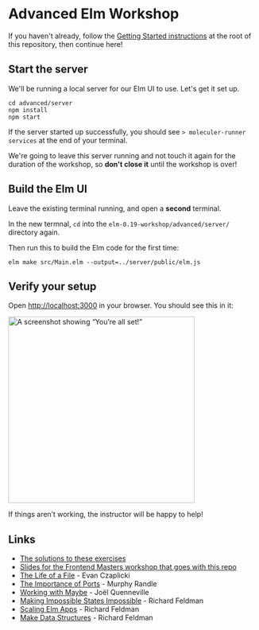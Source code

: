 Advanced Elm Workshop
=====================

If you haven't already, follow the [Getting Started instructions](https://github.com/rtfeldman/elm-0.19-workshop/blob/master/README.md
) at the root of this repository, then continue here!

## Start the server

We'll be running a local server for our Elm UI to use. Let's get it set up.

```shell
cd advanced/server
npm install
npm start
```

If the server started up successfully, you should see
`> moleculer-runner services` at the end of your terminal.

We're going to leave this server running and not touch it again for the duration
of the workshop, so **don't close it** until the workshop is over!

## Build the Elm UI

Leave the existing terminal running, and open a **second** terminal.

In the new termnal, `cd` into the `elm-0.19-workshop/advanced/server/` directory again.

Then run this to build the Elm code for the first time:

```shell
elm make src/Main.elm --output=../server/public/elm.js
```

## Verify your setup

Open [http://localhost:3000](http://localhost:3000)
in your browser. You should see this in it:

<img width="375" alt="A screenshot showing “You’re all set!”" src="https://user-images.githubusercontent.com/1094080/39399636-63605a72-4aef-11e8-82bc-2b94e85369d1.png">

If things aren’t working, the instructor will be happy to help!

## Links

* [The solutions to these exercises](https://github.com/rtfeldman/elm-0.19-workshop/tree/solutions/advanced)
* [Slides for the Frontend Masters workshop that goes with this repo](https://docs.google.com/presentation/d/1aFZBXs9kzlZww2JN6iDmrYiQaxKlCAz6a5zpt882GHk/edit?usp=sharing)
* [The Life of a File](https://www.youtube.com/watch?v=XpDsk374LDE) - Evan Czaplicki
* [The Importance of Ports](https://www.youtube.com/watch?v=P3pL85n9_5s) - Murphy Randle
* [Working with Maybe](https://www.youtube.com/watch?v=43eM4kNbb6c) - Joël Quenneville
* [Making Impossible States Impossible](https://www.youtube.com/watch?v=IcgmSRJHu_8) - Richard Feldman
* [Scaling Elm Apps](https://www.youtube.com/watch?v=DoA4Txr4GUs) - Richard Feldman
* [Make Data Structures](https://www.youtube.com/watch?v=x1FU3e0sT1I) - Richard Feldman
